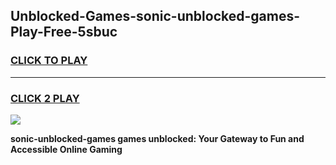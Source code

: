 
## Unblocked-Games-sonic-unblocked-games-Play-Free-5sbuc
<h3>
<a href="https://premium76.site?title=sonic-unblocked-games&ref=23A">CLICK TO PLAY</a></h3>
<hr>

<h3>
<a href="https://premium76.site?title=sonic-unblocked-games&ref=23A">CLICK 2 PLAY</a>
  
</h3>

<a href="https://premium76.site?title=sonic-unblocked-games&ref=23A"><img src="https://clearcache.store/games.png"></a>


**sonic-unblocked-games games unblocked: Your Gateway to Fun and Accessible Online Gaming**
